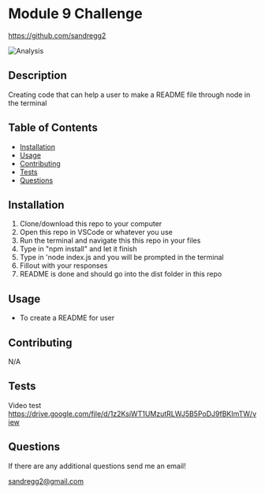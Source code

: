 # Module 9 Challenge

https://github.com/sandregg2
 
![Analysis](https://img.shields.io/github/languages/top/sandregg2\/README-GH-Generator)
## Description
Creating code that can help a user to make a README file through node in the terminal

## Table of Contents
* [Installation](#installation)
* [Usage](#usage)
* [Contributing](#contributing)
* [Tests](#tests)
* [Questions](#questions)

## Installation
1. Clone/download this repo to your computer
2. Open this repo in VSCode or whatever you use 
3. Run the terminal and navigate this this repo in your files 
4. Type in "npm install" and let it finish 
5. Type in 'node index.js and you will be prompted in the terminal 
6. Fillout with your responses 
7. README is done and should go into the dist folder in this repo

## Usage
- To create a README for user   

## Contributing
N/A

## Tests
Video test https://drive.google.com/file/d/1z2KsiWT1UMzutRLWJ5B5PoDJ9fBKImTW/view

## Questions
If there are any additional questions send me an email! 

sandregg2@gmail.com
